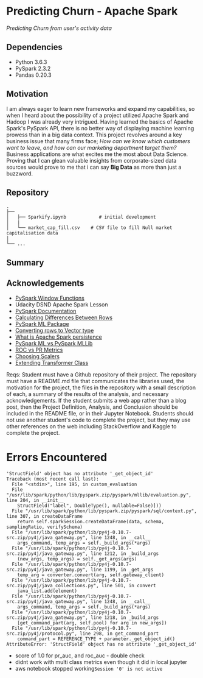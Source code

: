 # Predicting Churn - Apache Spark
*Predicting Churn from user's activity data*

## Dependencies
- Python 3.6.3
- PySpark 2.3.2
- Pandas 0.20.3

## Motivation
I am always eager to learn new frameworks and expand my capabilities, so when I heard about the possibility of a project utilized Apache Spark and Hadoop I was already very intrigued. Having learned the basics of Apache Spark's PySpark API, there is no better way of displaying machine learning prowess than in a big data context. This project revolves around a key business issue that many firms face; *How can we know which customers want to leave, and how can our marketing department target them?* 
Business applications are what excites me the most about Data Science. Proving that I can glean valuable insights from corporate-sized data sources would prove to me that i can say **Big Data** as more than just a buzzword.

## Repository
   
    .
    ├── 
    │   ├── Sparkify.ipynb            # initial development
    │   |
    │   └── market_cap_fill.csv    # CSV file to fill Null market capitalisation data
    │  
    └── ...
## Summary

## Acknowledgements
 - [PySpark Window Functions](https://databricks.com/blog/2015/07/15/introducing-window-functions-in-spark-sql.html)
 - Udacity DSND Apache Spark Lesson
 - [PySpark Documentation](https://spark.apache.org/docs/latest/api/python/index.html)
 - [Calculating Differences Between Rows](https://www.arundhaj.com/blog/calculate-difference-with-previous-row-in-pyspark.html)
 - [PySpark ML Package](http://spark.apache.org/docs/2.4.0/api/python/pyspark.ml.html)
 - [Converting rows to Vector type](https://stackoverflow.com/questions/46791302/pyspark-how-do-i-convert-rows-to-vectors)
 - [What is Apache Spark persistence](https://jaceklaskowski.gitbooks.io/mastering-apache-spark/spark-rdd-caching.html)
 - [PySpark ML vs PySpark MLLib](https://www.quora.com/Why-are-there-two-ML-implementations-in-Spark-ML-and-MLlib-and-what-are-their-different-features)
 - [ROC vs PR Metrics](https://www.kaggle.com/general/7517)
 - [Choosing Scalers](https://scikit-learn.org/stable/auto_examples/preprocessing/plot_all_scaling.html)
 - [Extending Transformer Class](https://stackoverflow.com/questions/32331848/create-a-custom-transformer-in-pyspark-ml)

Reqs:
Student must have a Github repository of their project. The repository must have a README.md file that communicates the libraries used, the motivation for the project, the files in the repository with a small description of each, a summary of the results of the analysis, and necessary acknowledgements. If the student submits a web app rather than a blog post, then the Project Definition, Analysis, and Conclusion should be included in the README file, or in their Jupyter Notebook. Students should not use another student's code to complete the project, but they may use other references on the web including StackOverflow and Kaggle to complete the project.

# Errors Encountered
```
'StructField' object has no attribute '_get_object_id'
Traceback (most recent call last):
  File "<stdin>", line 195, in custom_evaluation
  File "/usr/lib/spark/python/lib/pyspark.zip/pyspark/mllib/evaluation.py", line 204, in __init__
    StructField("label", DoubleType(), nullable=False)]))
  File "/usr/lib/spark/python/lib/pyspark.zip/pyspark/sql/context.py", line 307, in createDataFrame
    return self.sparkSession.createDataFrame(data, schema, samplingRatio, verifySchema)
  File "/usr/lib/spark/python/lib/py4j-0.10.7-src.zip/py4j/java_gateway.py", line 1248, in __call__
    args_command, temp_args = self._build_args(*args)
  File "/usr/lib/spark/python/lib/py4j-0.10.7-src.zip/py4j/java_gateway.py", line 1212, in _build_args
    (new_args, temp_args) = self._get_args(args)
  File "/usr/lib/spark/python/lib/py4j-0.10.7-src.zip/py4j/java_gateway.py", line 1199, in _get_args
    temp_arg = converter.convert(arg, self.gateway_client)
  File "/usr/lib/spark/python/lib/py4j-0.10.7-src.zip/py4j/java_collections.py", line 501, in convert
    java_list.add(element)
  File "/usr/lib/spark/python/lib/py4j-0.10.7-src.zip/py4j/java_gateway.py", line 1248, in __call__
    args_command, temp_args = self._build_args(*args)
  File "/usr/lib/spark/python/lib/py4j-0.10.7-src.zip/py4j/java_gateway.py", line 1218, in _build_args
    [get_command_part(arg, self.pool) for arg in new_args])
  File "/usr/lib/spark/python/lib/py4j-0.10.7-src.zip/py4j/protocol.py", line 298, in get_command_part
    command_part = REFERENCE_TYPE + parameter._get_object_id()
AttributeError: 'StructField' object has no attribute '_get_object_id'
```

- score of 1.0 for pr_auc, and roc_auc - double check
- didnt work with multi class metrics even though it did in local jupyter
- aws notebook stopped working`Session '0' is not active`

